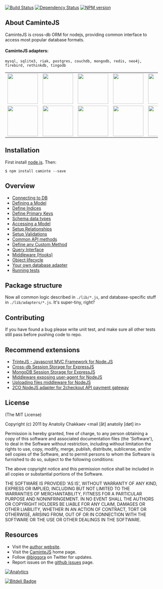 [![Build Status](https://travis-ci.org/biggora/caminte.png?branch=master)](https://travis-ci.org/biggora/caminte)
[![Dependency Status](https://gemnasium.com/biggora/caminte.png)](https://gemnasium.com/biggora/caminte)
[![NPM version](https://badge.fury.io/js/caminte.png)](http://badge.fury.io/js/caminte)
## About CaminteJS

CaminteJS is cross-db ORM for nodejs, providing common interface to access
most popular database formats.

#### CaminteJS adapters:
    mysql, sqlite3, riak, postgres, couchdb, mongodb, redis, neo4j, firebird, rethinkdb, tingodb

<table>
    <tr>
      <td><img width="100" src="https://github.com/biggora/caminte/raw/master/media/memory.png"/></td>
      <td><img width="100" src="https://github.com/biggora/caminte/raw/master/media/mongodb.png"/></td>
      <td><img width="100" src="https://github.com/biggora/caminte/raw/master/media/mysql.png"/></td>
      <td><img width="100" src="https://github.com/biggora/caminte/raw/master/media/postgresql.png"/></td>
      <td><img width="100" src="https://github.com/biggora/caminte/raw/master/media/sqlite.png"/></td>
      <td><img width="100" src="https://github.com/biggora/caminte/raw/master/media/mariadb.png"/></td>
      <td><img width="100" src="https://github.com/biggora/caminte/raw/master/media/firebird.png"/></td>   
    </tr>
    <tr>
      <td><img width="100" src="https://github.com/biggora/caminte/raw/master/media/couchdb.png"/></td>
      <td><img width="100" src="https://github.com/biggora/caminte/raw/master/media/rethinkdb.png"/></td>
      <td><img width="100" src="https://github.com/biggora/caminte/raw/master/media/redis.png"/></td> 
      <td><img width="100" src="https://github.com/biggora/caminte/raw/master/media/tingodb.png"/></td>      
      <td><img width="100" src="https://github.com/biggora/caminte/raw/master/media/neo4j.png"/></td> 
      <td><img width="100" src="https://github.com/biggora/caminte/raw/master/media/arangodb.png"/></td>
      <td><img width="100" src="https://github.com/biggora/caminte/raw/master/media/cassandra.png"/></td>
    </tr>
</table>

## Installation

First install [node.js](http://nodejs.org/). Then:

    $ npm install caminte --save

## Overview

* [Connecting to DB](https://github.com/biggora/caminte/wiki/Connecting-to-DB#connecting)
* [Defining a Model](https://github.com/biggora/caminte/wiki/Defining-a-Model#define-model)
* [Define Indices](https://github.com/biggora/caminte/wiki/Defining-a-Model#define-indices)
* [Define Primary Keys](https://github.com/biggora/caminte/wiki/Defining-a-Model#define-primary-keys)
* [Schema data types](https://github.com/biggora/caminte/wiki/Schema-data-types#types)
* [Accessing a Model](https://github.com/biggora/caminte/wiki/Defining-a-Model#accessing-a-model)
* [Setup Relationships](https://github.com/biggora/caminte/wiki/Setup-Relationships-&-Validations#setup-relationships)
* [Setup Validations](https://github.com/biggora/caminte/wiki/Setup-Relationships-&-Validations#setup-validations)
* [Common API methods](https://github.com/biggora/caminte/wiki/Common-API-methods#api)
* [Define any Custom Method](https://github.com/biggora/caminte/wiki/Common-API-methods#custom)
* [Query Interface](https://github.com/biggora/caminte/wiki/Query-Interface#queries)
* [Middleware (Hooks)](https://github.com/biggora/caminte/wiki/Middleware#middleware)
* [Object lifecycle](https://github.com/biggora/caminte/wiki/Object-lifecycle#lifecycle)
* [Your own database adapter](https://github.com/biggora/caminte/wiki/Your-own-database-adapter#adapter)
* [Running tests](https://github.com/biggora/caminte/wiki/unning-tests#running_tests)

## Package structure

Now all common logic described in `./lib/*.js`, and database-specific stuff in `./lib/adapters/*.js`. It's super-tiny, right?

## Contributing

If you have found a bug please write unit test, and make sure all other tests still pass before pushing code to repo.

## Recommend extensions

- [TrinteJS - Javascrpt MVC Framework for Node.JS](http://www.trintejs.com/)
- [Cross-db Session Storage for ExpressJS](https://github.com/biggora/express-mongodb)
- [MongoDB Session Storage for ExpressJS](https://github.com/biggora/connect-caminte)
- [Middleware exposing user-agent for NodeJS](https://github.com/biggora/express-useragent)
- [Uploading files middleware for NodeJS](https://github.com/biggora/express-uploader)
- [2CO NodeJS adapter for 2checkout API payment gateway](https://github.com/biggora/2co)

## License

(The MIT License)

Copyright (c) 2011 by Anatoliy Chakkaev <mail [åt] anatoliy [døt] in>

Permission is hereby granted, free of charge, to any person obtaining
a copy of this software and associated documentation files (the
'Software'), to deal in the Software without restriction, including
without limitation the rights to use, copy, modify, merge, publish,
distribute, sublicense, and/or sell copies of the Software, and to
permit persons to whom the Software is furnished to do so, subject to
the following conditions:

The above copyright notice and this permission notice shall be
included in all copies or substantial portions of the Software.

THE SOFTWARE IS PROVIDED 'AS IS', WITHOUT WARRANTY OF ANY KIND,
EXPRESS OR IMPLIED, INCLUDING BUT NOT LIMITED TO THE WARRANTIES OF
MERCHANTABILITY, FITNESS FOR A PARTICULAR PURPOSE AND NONINFRINGEMENT.
IN NO EVENT SHALL THE AUTHORS OR COPYRIGHT HOLDERS BE LIABLE FOR ANY
CLAIM, DAMAGES OR OTHER LIABILITY, WHETHER IN AN ACTION OF CONTRACT,
TORT OR OTHERWISE, ARISING FROM, OUT OF OR IN CONNECTION WITH THE
SOFTWARE OR THE USE OR OTHER DEALINGS IN THE SOFTWARE.


## Resources

- Visit the [author website](http://www.gordejev.lv).
- Visit the [CaminteJS](http://www.camintejs.com) home page.
- Follow [@biggora](https://twitter.com/#!/biggora) on Twitter for updates.
- Report issues on the [github issues](https://github.com/biggora/caminte/issues) page.

[![Analytics](https://ga-beacon.appspot.com/UA-22788134-5/caminte/readme)](https://github.com/igrigorik/ga-beacon) 

[![Bitdeli Badge](https://d2weczhvl823v0.cloudfront.net/biggora/caminte/trend.png)](https://bitdeli.com/free "Bitdeli Badge")

